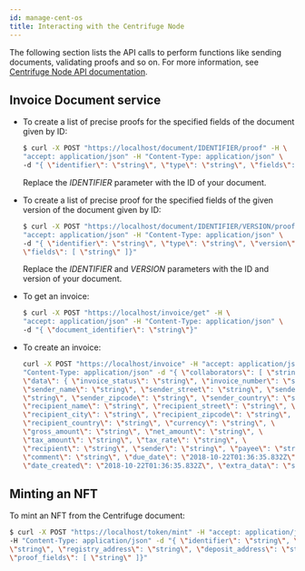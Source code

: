```yaml
---
id: manage-cent-os
title: Interacting with the Centrifuge Node
---
```


The following section lists the API calls to perform functions like sending documents, validating proofs and so on. For more information, see [Centrifuge Node API documentation](https://app.swaggerhub.com/apis-docs/centrifuge.io/cent-node/0.0.1).

## Invoice Document service

* To create a list of precise proofs for the specified fields of the document given by ID:

  ```bash
  $ curl -X POST "https://localhost/document/IDENTIFIER/proof" -H \
  "accept: application/json" -H "Content-Type: application/json" \
  -d "{ \"identifier\": \"string\", \"type\": \"string\", \"fields\": [ \"string\" ]}"
  ```

  Replace the _IDENTIFIER_ parameter with the ID of your document.

* To create a list of precise proof for the specified fields of the given version of the document given by ID:

  ```bash
  $ curl -X POST "https://localhost/document/IDENTIFIER/VERSION/proof" -H \
  "accept: application/json" -H "Content-Type: application/json" \
  -d "{ \"identifier\": \"string\", \"type\": \"string\", \"version\": \"string\", \
  \"fields\": [ \"string\" ]}"
  ```
  Replace the _IDENTIFIER_ and _VERSION_ parameters with the ID and version of your document.
* To get an invoice:

  ```bash
  $ curl -X POST "https://localhost/invoice/get" -H \
  "accept: application/json" -H "Content-Type: application/json" \
  -d "{ \"document_identifier\": \"string\"}"
  ```

* To create an invoice:

  ```bash
  curl -X POST "https://localhost/invoice" -H "accept: application/json" -H \
  "Content-Type: application/json" -d "{ \"collaborators\": [ \"string\" ], \
  \"data\": { \"invoice_status\": \"string\", \"invoice_number\": \"string\", \
  \"sender_name\": \"string\", \"sender_street\": \"string\", \"sender_city\": \
  \"string\", \"sender_zipcode\": \"string\", \"sender_country\": \"string\", \
  \"recipient_name\": \"string\", \"recipient_street\": \"string\", \
  \"recipient_city\": \"string\", \"recipient_zipcode\": \"string\", \
  \"recipient_country\": \"string\", \"currency\": \"string\", \
  \"gross_amount\": \"string\", \"net_amount\": \"string\", \
  \"tax_amount\": \"string\", \"tax_rate\": \"string\", \
  \"recipient\": \"string\", \"sender\": \"string\", \"payee\": \"string\", \
  \"comment\": \"string\", \"due_date\": \"2018-10-22T01:36:35.832Z\", \
  \"date_created\": \"2018-10-22T01:36:35.832Z\", \"extra_data\": \"string\" }}"
  ```

## Minting an NFT

To mint an NFT from the Centrifuge document:

  ```bash
  $ curl -X POST "https://localhost/token/mint" -H "accept: application/json" \
  -H "Content-Type: application/json" -d "{ \"identifier\": \"string\", \"type\": \
  \"string\", \"registry_address\": \"string\", \"deposit_address\": \"string\", \
  \"proof_fields\": [ \"string\" ]}"
  ```


